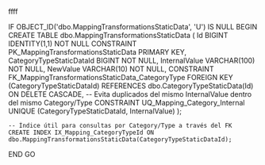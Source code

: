 ffff

IF OBJECT_ID('dbo.MappingTransformationsStaticData', 'U') IS NULL
BEGIN
    CREATE TABLE dbo.MappingTransformationsStaticData
    (
        Id                          BIGINT IDENTITY(1,1) NOT NULL CONSTRAINT PK_MappingTransformationsStaticData PRIMARY KEY,
        CategoryTypeStaticDataId    BIGINT               NOT NULL,
        InternalValue               VARCHAR(100)         NOT NULL,
        NewValue                    VARCHAR(10)          NOT NULL,
        CONSTRAINT FK_MappingTransformationsStaticData_CategoryType
            FOREIGN KEY (CategoryTypeStaticDataId)
            REFERENCES dbo.CategoryTypeStaticData(Id)
            ON DELETE CASCADE,
        -- Evita duplicados del mismo InternalValue dentro del mismo Category/Type
        CONSTRAINT UQ_Mapping_Category_Internal UNIQUE (CategoryTypeStaticDataId, InternalValue)
    );

    -- Índice útil para consultas por Category/Type a través del FK
    CREATE INDEX IX_Mapping_CategoryTypeId ON dbo.MappingTransformationsStaticData(CategoryTypeStaticDataId);
END
GO

